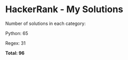 # HackerRank - My Solutions

Number of solutions in each category:

Python: 65

Regex: 31

**Total: 96**

